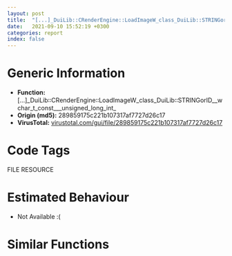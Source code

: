 ```yaml
---
layout: post
title:  "[...]_DuiLib꞉꞉CRenderEngine꞉꞉LoadImageW_class_DuiLib꞉꞉STRINGorID__wchar_t_const___unsigned_long_int_ @ 289859175c221b107317af7727d26c17"
date:   2021-09-10 15:52:19 +0300
categories: report
index: false
---
```


# Generic Information
- **Function:** [...]\_DuiLib꞉꞉CRenderEngine꞉꞉LoadImageW\_class\_DuiLib꞉꞉STRINGorID\_\_wchar\_t\_const\_\_\_unsigned\_long\_int\_
- **Origin (md5):** 289859175c221b107317af7727d26c17
- **VirusTotal:** [virustotal.com/gui/file/289859175c221b107317af7727d26c17][virustotal_ref]

# Code Tags
<span class="tag" id="FILE">FILE</span>
<span class="tag" id="RESOURCE">RESOURCE</span>


# Estimated Behaviour
<ul><li class="bhv-desc" id="na">Not Available :(</li></ul>

# Similar Functions
<script type="text/javascript" src="https://www.gstatic.com/charts/loader.js"></script>
<script type="text/javascript">

    google.charts.load('current', {'packages':['corechart']});
    google.charts.setOnLoadCallback(drawChart);

    function drawChart() {
    var data = new google.visualization.DataTable();
        data.addColumn('number', 'X');
        data.addColumn('number', 'Y');
        data.addColumn({type: 'string', role: 'tooltip', 'p': {'html': true}});
        data.addColumn({'type': 'string', 'role': 'style'});
        
        data.addRows([
    [580.6119995117188, 180.50900268554688, '<b><a href="/report/sym.tpop2.exe_public:_static_struct_DuiLib::tagTImageInfo____cdecl_DuiLib::CRenderEngine::LoadImageW_class_DuiLib::STRINGorID__wchar_t_const___unsigned_long_int_@289859175c221b107317af7727d26c17">sym.tpop2.exe_public:_static_struct_DuiLib::tagTImageInfo____cdecl_DuiLib::CRenderEngine::LoadImageW_class_DuiLib::STRINGorID__wchar_t_const___unsigned_long_int_</a><br>@289859175c221b107317af7727d26c17</b><br>', 'point { fill-color: #e0440e; }'],
[-180.88304138183594, 209.67941284179688, '<b><a href="/report/sym.Install.exe_public:_static_class_DuiLib::CGifHandler____cdecl_DuiLib::CRenderEngine::LoadGif_class_DuiLib::STRINGorID__wchar_t_const___unsigned_long_int_@279a61b1e76da49531f1f16fd1102a2d">sym.Install.exe_public:_static_class_DuiLib::CGifHandler____cdecl_DuiLib::CRenderEngine::LoadGif_class_DuiLib::STRINGorID__wchar_t_const___unsigned_long_int_</a><br>@279a61b1e76da49531f1f16fd1102a2d</b><br>', 'null'],
[214.45062255859375, 575.8698120117188, '<b><a href="/report/sym.Install.exe_public:_static_struct_DuiLib::tagTImageInfo____cdecl_DuiLib::CRenderEngine::LoadImageW_class_DuiLib::STRINGorID__wchar_t_const___unsigned_long_int_@279a61b1e76da49531f1f16fd1102a2d">sym.Install.exe_public:_static_struct_DuiLib::tagTImageInfo____cdecl_DuiLib::CRenderEngine::LoadImageW_class_DuiLib::STRINGorID__wchar_t_const___unsigned_long_int_</a><br>@279a61b1e76da49531f1f16fd1102a2d</b><br>', 'null'],
[185.27801513671875, -185.6811065673828, '<b><a href="/report/sym.tpop2.exe_public:_static_class_DuiLib::CGifHandler____cdecl_DuiLib::CRenderEngine::LoadGif_class_DuiLib::STRINGorID__wchar_t_const___unsigned_long_int_@289859175c221b107317af7727d26c17">sym.tpop2.exe_public:_static_class_DuiLib::CGifHandler____cdecl_DuiLib::CRenderEngine::LoadGif_class_DuiLib::STRINGorID__wchar_t_const___unsigned_long_int_</a><br>@289859175c221b107317af7727d26c17</b><br>', 'null'],

        ]);

    var options = {
        title: 'Similarity Plot',
        legend: 'none',
        colors: ['#dedbd9', '#e6693e', '#ec8f6e', '#f3b49f', '#f6c7b6'],
        tooltip: {isHtml: true, trigger: 'both'},
        explorer: {
        actions: ["dragToZoom", "rightClickToReset"],
        },
        chartArea: {
        width: '80%',
        height: '80%'
        },
        width: '100%',
        height: '100%'
    };

    var chart = new google.visualization.ScatterChart(document.getElementById('chart_div'));

    chart.draw(data, options);
    }
    
</script>


<div id="chart_div" style="width: 100%px; height: 100%;"></div>

# Disassembled Code
{% highlight nasm %}

push ebp
sub esp, 0x2b4
lea ebp, [esp-4]
mov eax, dword[0x4cfec0]
xor eax, ebp
mov dword[ebp+0x2b4], eax
push 0x54
mov eax, 0x49a347
call fcn.004768db
mov eax, dword[ebp+0x2c4]
xor ebx, ebx
cmp eax, ebx
jne off.b461
call sym
push eax
lea ecx, [ebp+0x230]
call sym
mov dword[ebp-4], ebx
call sym
mov ecx, eax
call sym
test al, al
je off.b240
push dword[ebp+0x2c0]
lea ecx, [ebp+0x230]
call sym
push ebx
push 0x80
push 3
push ebx
push 1
push 0x80000000
lea ecx, [ebp+0x230]
call sym
push eax
call dword[sym.imp.KERNEL32.dll_CreateFileW]
mov dword[ebp-0x10], eax
cmp eax, 0xffffffff
jne off.b171
or dword[ebp-4], 0xffffffff
lea ecx, [ebp+0x230]
call sym
jmp off.b578
push ebx
push eax
call dword[sym.imp.KERNEL32.dll_GetFileSize]
mov esi, eax
cmp esi, ebx
je off.b151
push esi
mov dword[ebp-0x28], ebx
call fcn.00476ada
pop ecx
push ebx
mov edi, eax
lea eax, [ebp-0x28]
push eax
push esi
push edi
push dword[ebp-0x10]
call dword[sym.imp.KERNEL32.dll_ReadFile]
push dword[ebp-0x10]
call dword[sym.imp.KERNEL32.dll_CloseHandle]
cmp dword[ebp-0x28], esi
je off.b444
push edi
call fcn.00476489
pop ecx
jmp off.b151
call sym
push eax
lea ecx, [ebp+0x230]
call sym
call sym
test al, al
je off.b273
call sym
jmp off.b296
push 2
push ebx
lea ecx, [ebp+0x230]
call sym
push eax
call fcn.0043a50e
add esp, 0xc
mov dword[ebp-0x10], eax
cmp eax, ebx
je off.b151
lea eax, [ebp]
push eax
lea eax, [ebp-0x20]
push eax
push 1
push dword[ebp+0x2c0]
push dword[ebp-0x10]
call fcn.00438c0c
add esp, 0x14
test eax, eax
jne off.b151
mov esi, dword[ebp+0x22c]
cmp esi, ebx
je off.b151
push esi
call fcn.00476ada
push 3
push esi
mov edi, eax
push edi
push dword[ebp-0x20]
push dword[ebp-0x10]
call fcn.0043a56b
add esp, 0x18
cmp eax, ebx
je off.b426
cmp eax, 0x600
je off.b426
push edi
call fcn.00476489
pop ecx
call sym
test al, al
jne off.b151
push dword[ebp-0x10]
call fcn.0043a5a5
jmp off.b237
call sym
test al, al
jne off.b444
push dword[ebp-0x10]
call fcn.0043a5a5
pop ecx
or dword[ebp-4], 0xffffffff
lea ecx, [ebp+0x230]
call sym
jmp off.b574
push eax
push dword[ebp+0x2c0]
call sym
push eax
call dword[sym.imp.KERNEL32.dll_FindResourceW]
mov esi, eax
mov dword[ebp-0x24], esi
cmp esi, ebx
je off.b578
push esi
call sym
push eax
call dword[sym.imp.KERNEL32.dll_LoadResource]
mov dword[ebp-0x20], eax
push esi
cmp eax, ebx
jne off.b518
call dword[sym.imp.KERNEL32.dll_FreeResource]
jmp off.b578
call sym
push eax
call dword[sym.imp.KERNEL32.dll_SizeofResource]
mov esi, eax
cmp esi, ebx
je off.b578
push esi
call fcn.00476ada
pop ecx
push esi
push dword[ebp-0x20]
mov edi, eax
call dword[sym.imp.KERNEL32.dll_LockResource]
push eax
push edi
call fcn.00479600
add esp, 0xc
push dword[ebp-0x24]
call dword[sym.imp.KERNEL32.dll_FreeResource]
cmp edi, ebx
jne off.b690
push ebx
push 0x80
push 3
push ebx
push 1
push 0x80000000
push dword[ebp+0x2c0]
call dword[sym.imp.KERNEL32.dll_CreateFileW]
mov dword[ebp-0x10], eax
cmp eax, 0xffffffff
je off.b683
push ebx
push eax
call dword[sym.imp.KERNEL32.dll_GetFileSize]
mov esi, eax
cmp esi, ebx
je off.b683
push esi
mov dword[ebp-0x24], ebx
call fcn.00476ada
pop ecx
push ebx
mov edi, eax
lea eax, [ebp-0x24]
push eax
push esi
push edi
push dword[ebp-0x10]
call dword[sym.imp.KERNEL32.dll_ReadFile]
push dword[ebp-0x10]
call dword[sym.imp.KERNEL32.dll_CloseHandle]
cmp dword[ebp-0x24], esi
je off.b679
push edi
call fcn.00476489
pop ecx
xor edi, edi
cmp edi, ebx
jne off.b690
xor eax, eax
jmp off.b1103
push 4
lea eax, [ebp-0x34]
push eax
lea eax, [ebp-0x1c]
push eax
lea eax, [ebp-0x2c]
push eax
push esi
push edi
call fcn.004461ef
mov esi, eax
push edi
mov dword[ebp-0x30], esi
call fcn.00476489
add esp, 0x1c
cmp esi, ebx
je off.b683
push 0x2c
lea eax, [ebp-0x60]
push ebx
push eax
call fcn.00476a60
mov eax, dword[ebp-0x2c]
mov ecx, dword[ebp-0x1c]
mov dword[ebp-0x5c], eax
imul eax, dword[ebp-0x1c]
add esp, 0xc
neg ecx
mov dword[ebp-0x58], ecx
push 0x20
xor ecx, ecx
inc ecx
mov word[ebp-0x54], cx
pop ecx
push ebx
shl eax, 2
push ebx
mov dword[ebp-0x4c], eax
lea eax, [ebp-0x18]
push eax
push ebx
lea eax, [ebp-0x60]
push eax
push ebx
mov dword[ebp-0x60], 0x28
mov word[ebp-0x52], cx
mov dword[ebp-0x50], ebx
mov byte[ebp-0x11], bl
mov dword[ebp-0x18], ebx
call dword[sym.imp.GDI32.dll_CreateDIBSection]
mov dword[ebp-0x28], eax
cmp eax, ebx
je off.b683
mov eax, dword[ebp-0x2c]
imul eax, dword[ebp-0x1c]
mov dword[ebp-0x10], ebx
test eax, eax
jle off.b1032
add esi, 3
mov ecx, dword[ebp-0x10]
mov al, byte[esi]
mov edx, dword[ebp-0x18]
shl ecx, 2
mov byte[ecx+edx+3], al
mov eax, dword[ebp-0x18]
lea edi, [ecx+eax]
cmp byte[edi+3], 0xff
mov dword[ebp-0x20], edi
jae off.b943
movzx edx, byte[esi]
movzx eax, byte[esi-1]
imul eax, edx
xor edx, edx
mov edi, 0xff
div edi
mov edx, dword[ebp-0x20]
mov byte[ebp-0x11], 1
mov byte[edx], al
movzx edx, byte[esi]
movzx eax, byte[esi-2]
imul eax, edx
xor edx, edx
div edi
mov edx, dword[ebp-0x18]
mov byte[ecx+edx+1], al
movzx edx, byte[esi]
movzx eax, byte[esi-3]
imul eax, edx
xor edx, edx
div edi
jmp off.b961
mov al, byte[esi-1]
mov byte[edi], al
mov al, byte[esi-2]
mov edx, dword[ebp-0x18]
mov byte[ecx+edx+1], al
mov al, byte[esi-3]
mov edx, dword[ebp-0x18]
mov byte[ecx+edx+2], al
mov eax, dword[ebp-0x18]
add eax, ecx
mov edx, dword[eax]
cmp edx, dword[ebp+0x2c8]
jne off.b1010
mov byte[eax], bl
mov eax, dword[ebp-0x18]
mov byte[ecx+eax+1], bl
mov eax, dword[ebp-0x18]
mov byte[ecx+eax+2], bl
mov eax, dword[ebp-0x18]
mov byte[ecx+eax+3], bl
mov byte[ebp-0x11], 1
mov eax, dword[ebp-0x2c]
imul eax, dword[ebp-0x1c]
inc dword[ebp-0x10]
add esi, 4
cmp dword[ebp-0x10], eax
jl off.b848
push dword[ebp-0x30]
call fcn.0043f790
push 0x9c
call fcn.00475bd4
pop ecx
mov esi, eax
pop ecx
mov dword[ebp-0x30], esi
mov dword[ebp-4], 1
cmp esi, ebx
je off.b1078
lea ecx, [esi+0x14]
call sym
mov ebx, esi
mov eax, dword[ebp-0x28]
mov dword[ebx], eax
mov eax, dword[ebp-0x2c]
mov dword[ebx+4], eax
mov eax, dword[ebp-0x1c]
mov dword[ebx+8], eax
mov al, byte[ebp-0x11]
mov byte[ebx+0x10], al
mov eax, ebx
mov ecx, dword[ebp-0xc]
mov dword
pop ecx
pop edi
pop esi
pop ebx
mov ecx, dword[ebp+0x2b4]
xor ecx, ebp
call fcn.0047641d
add ebp, 0x2b8
leave
ret

{% endhighlight %}

[virustotal_ref]: https://www.virustotal.com/gui/file/289859175c221b107317af7727d26c17